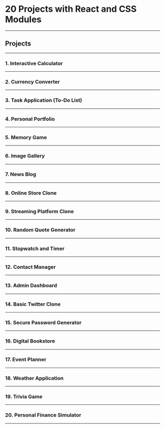# 20 Projects with React and CSS Modules  
---

## Projects  
---

### 1. **Interactive Calculator**  
---

### 2. **Currency Converter**  
---

### 3. **Task Application (To-Do List)**  
---

### 4. **Personal Portfolio**  
---

### 5. **Memory Game**  
---

### 6. **Image Gallery**  
---

### 7. **News Blog**  
---

### 8. **Online Store Clone**  
---

### 9. **Streaming Platform Clone**  
---

### 10. **Random Quote Generator**  
---

### 11. **Stopwatch and Timer**  
---

### 12. **Contact Manager**  
---

### 13. **Admin Dashboard**  
---

### 14. **Basic Twitter Clone**  
---

### 15. **Secure Password Generator**  
---

### 16. **Digital Bookstore**  
---

### 17. **Event Planner**  
---

### 18. **Weather Application**  
---

### 19. **Trivia Game**  
---

### 20. **Personal Finance Simulator**  
---
